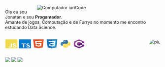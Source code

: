 <img src="https://raw.githubusercontent.com/MicaelliMedeiros/micaellimedeiros/master/image/computer-illustration.png" min-width="400px" max-width="400px" width="400px" align="right" alt="Computador iuriCode">

<p align="left"> 
  Ola eu sou Jonatan e sou <strong>Progamador</strong>.<br>
  Amante de jogos, Computação e de Furrys no momento me encontro estudando Data Science.
</p>

<div style="display: inline_block"><br>
  <img align="center" alt="Js" height="30" width="40" src="https://raw.githubusercontent.com/devicons/devicon/master/icons/javascript/javascript-plain.svg">
  <img align="center" alt="Ts" height="30" width="40" src="https://raw.githubusercontent.com/devicons/devicon/master/icons/typescript/typescript-plain.svg">
  <img align="center" alt="HTML" height="30" width="40" src="https://raw.githubusercontent.com/devicons/devicon/master/icons/html5/html5-original.svg">
  <img align="center" alt="CSS" height="30" width="40" src="https://raw.githubusercontent.com/devicons/devicon/master/icons/css3/css3-original.svg">
  <img align="center" alt="Python" height="30" width="40" src="https://raw.githubusercontent.com/devicons/devicon/master/icons/python/python-original.svg">
  <img align="center" alt="Csharp" height="30" width="40" src="https://raw.githubusercontent.com/devicons/devicon/master/icons/csharp/csharp-original.svg">
  <img align="right" alt="pic" height="150" style="border-radius:50px;" src="">
</div>
  
  ##

<p align="left">
  <a href="#" alt="Steam">
  <img src="https://img.shields.io/badge/Steam-000000?style=for-the-badge&logo=steam&logoColor=white" /></a>
  
  <a href="#" alt="Play">
  <img src="https://img.shields.io/badge/PlayStation-003791?style=for-the-badge&logo=playstation&logoColor=white" /></a>
  
  <a href="#" alt="XBOX">
  <img src="https://img.shields.io/badge/Xbox-107C10?style=for-the-badge&logo=xbox&logoColor=white" /></a>
</p>  

